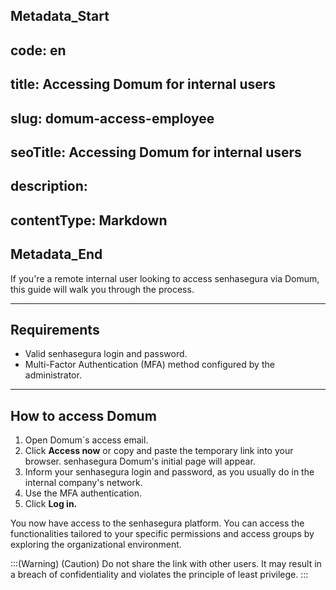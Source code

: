 ## Metadata_Start 
## code: en
## title: Accessing Domum for internal users 
## slug: domum-access-employee 
## seoTitle: Accessing Domum for internal users 
## description:  
## contentType: Markdown 
## Metadata_End
If you're a remote internal user looking to access senhasegura via Domum, this guide will walk you through the process.

* * *
## Requirements

* Valid senhasegura login and password. 
* Multi-Factor Authentication (MFA) method configured by the administrator.

* * *
## How to access Domum

1. Open Domum´s access email.
2. Click **Access now** or copy and paste the temporary link into your browser. senhasegura Domum's initial page will appear.
3. Inform your senhasegura login and password, as you usually do in the internal company's network.
4. Use the MFA authentication.
5. Click **Log in.**

You now have access to the senhasegura platform. You can access the functionalities tailored to your specific permissions and access groups by exploring the organizational environment.

:::(Warning) (Caution)
Do not share the link with other users. It may result in a breach of confidentiality and violates the principle of least privilege.
:::
